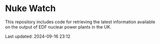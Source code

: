 # Nuke Watch

This repository includes code for retrieving the latest information available on the output of EDF nuclear power plants in the UK.

Last updated: 2024-09-16 23:12